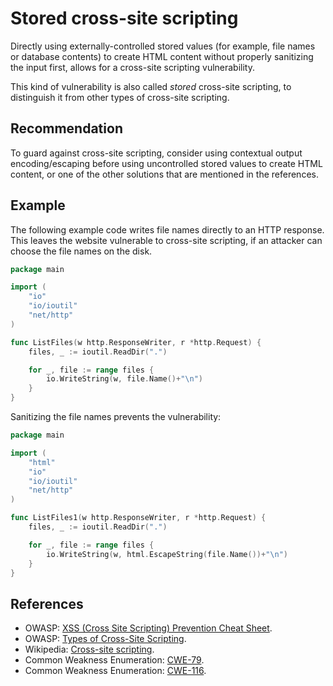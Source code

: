 # Stored cross-site scripting
Directly using externally-controlled stored values (for example, file names or database contents) to create HTML content without properly sanitizing the input first, allows for a cross-site scripting vulnerability.

This kind of vulnerability is also called *stored* cross-site scripting, to distinguish it from other types of cross-site scripting.


## Recommendation
To guard against cross-site scripting, consider using contextual output encoding/escaping before using uncontrolled stored values to create HTML content, or one of the other solutions that are mentioned in the references.


## Example
The following example code writes file names directly to an HTTP response. This leaves the website vulnerable to cross-site scripting, if an attacker can choose the file names on the disk.


```go
package main

import (
	"io"
	"io/ioutil"
	"net/http"
)

func ListFiles(w http.ResponseWriter, r *http.Request) {
	files, _ := ioutil.ReadDir(".")

	for _, file := range files {
		io.WriteString(w, file.Name()+"\n")
	}
}

```
Sanitizing the file names prevents the vulnerability:


```go
package main

import (
	"html"
	"io"
	"io/ioutil"
	"net/http"
)

func ListFiles1(w http.ResponseWriter, r *http.Request) {
	files, _ := ioutil.ReadDir(".")

	for _, file := range files {
		io.WriteString(w, html.EscapeString(file.Name())+"\n")
	}
}

```

## References
* OWASP: [XSS (Cross Site Scripting) Prevention Cheat Sheet](https://cheatsheetseries.owasp.org/cheatsheets/Cross_Site_Scripting_Prevention_Cheat_Sheet.html).
* OWASP: [Types of Cross-Site Scripting](https://www.owasp.org/index.php/Types_of_Cross-Site_Scripting).
* Wikipedia: [Cross-site scripting](http://en.wikipedia.org/wiki/Cross-site_scripting).
* Common Weakness Enumeration: [CWE-79](https://cwe.mitre.org/data/definitions/79.html).
* Common Weakness Enumeration: [CWE-116](https://cwe.mitre.org/data/definitions/116.html).
